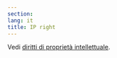 ```yaml
---
section: 
lang: it
title: IP right
---
```


Vedi [diritti di proprietà intellettuale](/glossary/it/intellectual-property-rights/).
